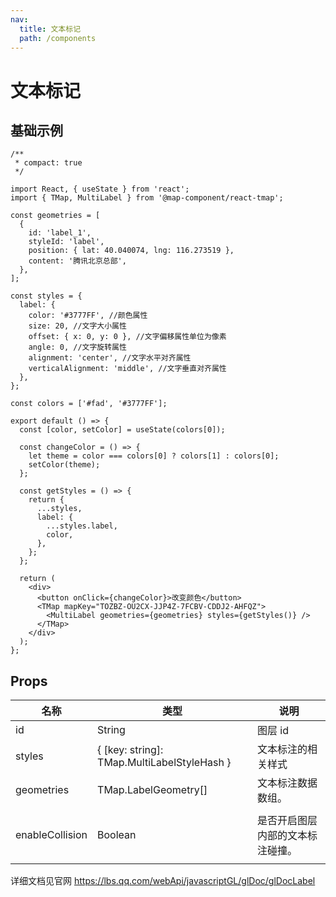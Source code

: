 ```yaml
---
nav:
  title: 文本标记
  path: /components
---
```


# 文本标记

## 基础示例

```tsx
/**
 * compact: true
 */

import React, { useState } from 'react';
import { TMap, MultiLabel } from '@map-component/react-tmap';

const geometries = [
  {
    id: 'label_1',
    styleId: 'label',
    position: { lat: 40.040074, lng: 116.273519 },
    content: '腾讯北京总部',
  },
];

const styles = {
  label: {
    color: '#3777FF', //颜色属性
    size: 20, //文字大小属性
    offset: { x: 0, y: 0 }, //文字偏移属性单位为像素
    angle: 0, //文字旋转属性
    alignment: 'center', //文字水平对齐属性
    verticalAlignment: 'middle', //文字垂直对齐属性
  },
};

const colors = ['#fad', '#3777FF'];

export default () => {
  const [color, setColor] = useState(colors[0]);

  const changeColor = () => {
    let theme = color === colors[0] ? colors[1] : colors[0];
    setColor(theme);
  };

  const getStyles = () => {
    return {
      ...styles,
      label: {
        ...styles.label,
        color,
      },
    };
  };

  return (
    <div>
      <button onClick={changeColor}>改变颜色</button>
      <TMap mapKey="TOZBZ-OU2CX-JJP4Z-7FCBV-CDDJ2-AHFQZ">
        <MultiLabel geometries={geometries} styles={getStyles()} />
      </TMap>
    </div>
  );
};
```

## Props

| 名称            | 类型                                        | 说明                             |
| --------------- | ------------------------------------------- | -------------------------------- |
| id              | String                                      | 图层 id                          |
| styles          | { [key: string]: TMap.MultiLabelStyleHash } | 文本标注的相关样式               |
| geometries      | TMap.LabelGeometry[]                        | 文本标注数据数组。               |
|                 |
| enableCollision | Boolean                                     | 是否开启图层内部的文本标注碰撞。 |
|                 |

详细文档见官网 https://lbs.qq.com/webApi/javascriptGL/glDoc/glDocLabel
